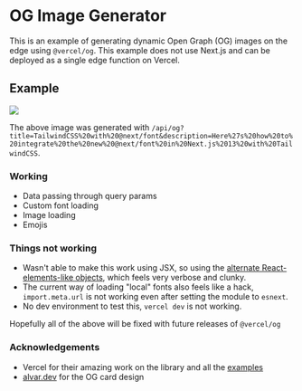 # OG Image Generator

This is an example of generating dynamic Open Graph (OG) images on the edge using `@vercel/og`. This example does not use Next.js and can be deployed as a single edge function on Vercel.

## Example

<img src="https://og-image-generator-anuragroy.vercel.app/api/og?title=TailwindCSS%20with%20@next/font&description=Here%27s%20how%20to%20integrate%20the%20new%20@next/font%20in%20Next.js%2013%20with%20TailwindCSS">

The above image was generated with `/api/og?title=TailwindCSS%20with%20@next/font&description=Here%27s%20how%20to%20integrate%20the%20new%20@next/font%20in%20Next.js%2013%20with%20TailwindCSS`.

### Working

- Data passing through query params
- Custom font loading
- Image loading
- Emojis

### Things not working

- Wasn't able to make this work using JSX, so using the [alternate React-elements-like objects](https://github.com/vercel/satori#use-without-jsx), which feels very verbose and clunky.
- The current way of loading "local" fonts also feels like a hack, `import.meta.url` is not working even after setting the module to `esnext`.
- No dev environment to test this, `vercel dev` is not working.

Hopefully all of the above will be fixed with future releases of `@vercel/og`

### Acknowledgements

- Vercel for their amazing work on the library and all the [examples](https://vercel.com/docs/concepts/functions/edge-functions/og-image-examples)
- [alvar.dev](https://alvar.dev/) for the OG card design
